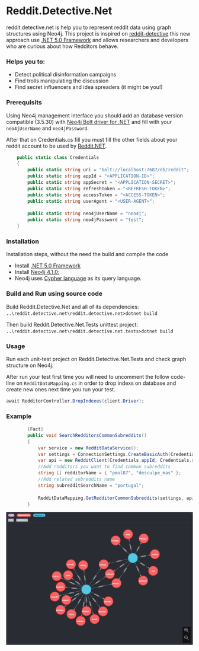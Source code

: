 # Reddit.Detective.Net

reddit.detective.net is help you to represent reddit data using graph structures using Neo4j.
This project is inspired on [reddit-detective](https://github.com/umitkaanusta/reddit-detective) this new approach use [.NET 5.0 Framework](https://dotnet.microsoft.com/en-us/download/dotnet/5.0)
and allows researchers and developers who are curious about how Redditors behave.


### Helps you to:
- Detect political disinformation campaigns
- Find trolls manipulating the discussion
- Find secret influencers and idea spreaders (it might be you!)



### Prerequisits
Using Neo4j management interface you should add an database version compatible (3.5.30) with [Neo4j Bolt driver for .NET](https://github.com/neo4j/neo4j-dotnet-driver) and fill with your ```neo4jUserName``` and ```neo4jPassword```.



After that on Credentials.cs fill you must fill the other fields about your reddit account to be used by [Reddit.NET](https://github.com/sirkris/Reddit.NET). 
```csharp
    public static class Credentials
    {
        public static string uri = "bolt://localhost:7687/db/reddit";
        public static string appId = "<APPLICATION-ID>";
        public static string appSecret = "<APPLICATION-SECRET>";
        public static string refreshToken = "<REFRESH-TOKEN>";
        public static string accessToken = "<ACCESS-TOKEN>";
        public static string userAgent = "<USER-AGENT>";

        public static string neo4jUserName = "neo4j";
        public static string neo4jPassword = "test";
    }
```

### Installation
Installation steps, without the need the build and compile the code
- Install [.NET 5.0 Framework](https://dotnet.microsoft.com/en-us/download/dotnet/5.0)
- Install [Neo4j 4.1.0](https://neo4j.com/docs/operations-manual/current/installation/);
- Neo4j uses [Cypher language](/https://neo4j.com/graphacademy/training-intro-40/enrollment/) as its query language.




### Build and Run using source code
Build Reddit.Detective.Net and all of its dependencies:
```..\reddit.detective.net\reddit.detective.net>dotnet build```

Then build Reddit.Detective.Net.Tests unittest project:
```..\reddit.detective.net\reddit.detective.net.tests>dotnet build```




### Usage
Run each unit-test project on Reddit.Detective.Net.Tests and check graph structure on Neo4j.

After run your test first time you will need to uncomment the follow code-line on ```RedditDataMapping.cs``` in order to drop indexs on database and create new ones next time you run your test.

```csharp
await RedditorController.DropIndexes(client.Driver);
```


### Example


```csharp
        [Fact]
        public void SearchRedditorsCommonSubreddits()
        {
            var service = new RedditDataService();
            var settings = ConnectionSettings.CreateBasicAuth(Credentials.uri, Credentials.neo4jUserName, Credentials.neo4jPassword);
            var api = new RedditClient(Credentials.appId, Credentials.refreshToken, Credentials.appSecret, Credentials.accessToken, Credentials.userAgent);
            //Add redditors you want to find common subreddits
            string [] redditorName = { "pmol87", "desculpe_mas" };
            //Add related subreddits name
            string subredditSearchName = "portugal";

            RedditDataMapping.GetRedditorCommonSubreddits(settings, api, service, redditorName, subredditSearchName).GetAwaiter().GetResult();
        }
```

![SearchRedditorsCommonSubreddits](https://github.com/oleitao/Reddit.Detective.Net/blob/master/reddit.detective.net.tests/Screenshots/RedditorsCommonSubredditsTest.PNG)
